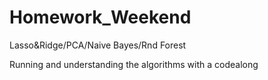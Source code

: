 # Homework_Weekend
Lasso&amp;Ridge/PCA/Naive Bayes/Rnd Forest

Running and understanding the algorithms with a codealong

